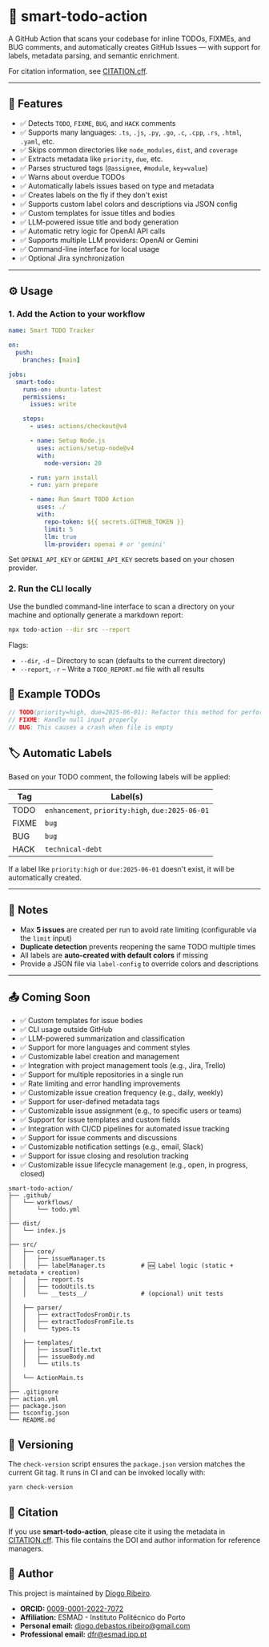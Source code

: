 # 🧠 smart-todo-action

A GitHub Action that scans your codebase for inline TODOs, FIXMEs, and BUG comments, and automatically creates GitHub Issues — with support for labels, metadata parsing, and semantic enrichment.

For citation information, see [CITATION.cff](CITATION.cff).

---

## 🚀 Features

- ✅ Detects `TODO`, `FIXME`, `BUG`, and `HACK` comments
- ✅ Supports many languages: `.ts`, `.js`, `.py`, `.go`, `.c`, `.cpp`, `.rs`, `.html`, `.yaml`, etc.
- ✅ Skips common directories like `node_modules`, `dist`, and `coverage`
- ✅ Extracts metadata like `priority`, `due`, etc.
- ✅ Parses structured tags (`@assignee`, `#module`, `key=value`)
- ✅ Warns about overdue TODOs
- ✅ Automatically labels issues based on type and metadata
- ✅ Creates labels on the fly if they don't exist
- ✅ Supports custom label colors and descriptions via JSON config
- ✅ Custom templates for issue titles and bodies
- ✅ LLM-powered issue title and body generation
- ✅ Automatic retry logic for OpenAI API calls
- ✅ Supports multiple LLM providers: OpenAI or Gemini
- ✅ Command-line interface for local usage
- ✅ Optional Jira synchronization

---

## ⚙️ Usage

### 1. Add the Action to your workflow

```yaml
name: Smart TODO Tracker

on:
  push:
    branches: [main]

jobs:
  smart-todo:
    runs-on: ubuntu-latest
    permissions:
      issues: write

    steps:
      - uses: actions/checkout@v4

      - name: Setup Node.js
        uses: actions/setup-node@v4
        with:
          node-version: 20

      - run: yarn install
      - run: yarn prepare

      - name: Run Smart TODO Action
        uses: ./
        with:
          repo-token: ${{ secrets.GITHUB_TOKEN }}
          limit: 5
          llm: true
          llm-provider: openai # or 'gemini'
```

Set `OPENAI_API_KEY` or `GEMINI_API_KEY` secrets based on your chosen provider.

### 2. Run the CLI locally

Use the bundled command-line interface to scan a directory on your machine and
optionally generate a markdown report:

```bash
npx todo-action --dir src --report
```

Flags:

- `--dir`, `-d` – Directory to scan (defaults to the current directory)
- `--report`, `-r` – Write a `TODO_REPORT.md` file with all results

## 📝 Example TODOs

```ts
// TODO(priority=high, due=2025-06-01): Refactor this method for performance
// FIXME: Handle null input properly
// BUG: This causes a crash when file is empty
```

## 🏷️ Automatic Labels

Based on your TODO comment, the following labels will be applied:

| Tag   | Label(s)                                      |
|--------|-----------------------------------------------|
| TODO   | `enhancement`, `priority:high`, `due:2025-06-01` |
| FIXME  | `bug`                                         |
| BUG    | `bug`                                         |
| HACK   | `technical-debt`                              |

If a label like `priority:high` or `due:2025-06-01` doesn't exist, it will be automatically created.

---

## 📌 Notes

- Max **5 issues** are created per run to avoid rate limiting (configurable via the `limit` input)
- **Duplicate detection** prevents reopening the same TODO multiple times
- All labels are **auto-created with default colors** if missing
- Provide a JSON file via `label-config` to override colors and descriptions

---

## 📤 Coming Soon

- ✅ Custom templates for issue bodies  
- ✅ CLI usage outside GitHub  
- ✅ LLM-powered summarization and classification
- ✅ Support for more languages and comment styles
- ✅ Customizable label creation and management
- ✅ Integration with project management tools (e.g., Jira, Trello)
- ✅ Support for multiple repositories in a single run
- ✅ Rate limiting and error handling improvements
- ✅ Customizable issue creation frequency (e.g., daily, weekly)
- ✅ Support for user-defined metadata tags
- ✅ Customizable issue assignment (e.g., to specific users or teams)
- ✅ Support for issue templates and custom fields
- ✅ Integration with CI/CD pipelines for automated issue tracking
- ✅ Support for issue comments and discussions
- ✅ Customizable notification settings (e.g., email, Slack)
- ✅ Support for issue closing and resolution tracking
- ✅ Customizable issue lifecycle management (e.g., open, in progress, closed)


```plaintext
smart-todo-action/
├── .github/
│   └── workflows/
│       └── todo.yml
│
├── dist/
│   └── index.js
│
├── src/
│   ├── core/
│   │   ├── issueManager.ts
│   │   ├── labelManager.ts          # 🆕 Label logic (static + metadata + creation)
│   │   ├── report.ts
│   │   ├── todoUtils.ts
│   │   └── __tests__/               # (opcional) unit tests
│
│   ├── parser/
│   │   ├── extractTodosFromDir.ts
│   │   ├── extractTodosFromFile.ts
│   │   └── types.ts
│
│   ├── templates/
│   │   ├── issueTitle.txt
│   │   ├── issueBody.md
│   │   └── utils.ts
│
│   └── ActionMain.ts
│
├── .gitignore
├── action.yml
├── package.json
├── tsconfig.json
└── README.md
```

## 🔖 Versioning

The `check-version` script ensures the `package.json` version matches the
current Git tag. It runs in CI and can be invoked locally with:

```bash
yarn check-version
```

## 📜 Citation

If you use **smart-todo-action**, please cite it using the metadata in [CITATION.cff](CITATION.cff). This file contains the DOI and author information for reference managers.

## 👤 Author

This project is maintained by [Diogo Ribeiro](https://github.com/DiogoRibeiro7).

- **ORCID:** [0009-0001-2022-7072](https://orcid.org/0009-0001-2022-7072)
- **Affiliation:** ESMAD - Instituto Politécnico do Porto
- **Personal email:** <diogo.debastos.ribeiro@gmail.com>
- **Professional email:** <dfr@esmad.ipp.pt>

